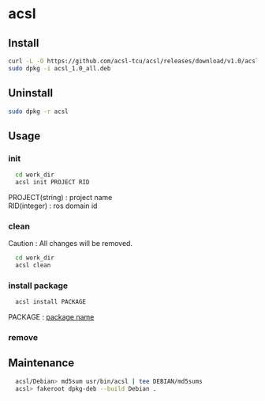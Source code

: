 # acsl

## Install 

```bash
curl -L -O https://github.com/acsl-tcu/acsl/releases/download/v1.0/acsl_1.0_all.deb
sudo dpkg -i acsl_1.0_all.deb
```

## Uninstall 
```bash
sudo dpkg -r acsl
```

## Usage

### init
```bash
  cd work_dir
  acsl init PROJECT RID
```
PROJECT(string) : project name<br>
RID(integer) : ros domain id

### clean

Caution : All changes will be removed.
```bash
  cd work_dir
  acsl clean
```

### install package

```bash
  acsl install PACKAGE
```
PACKAGE : [package name]()

### remove

## Maintenance
```bash
  acsl/Debian> md5sum usr/bin/acsl | tee DEBIAN/md5sums
  acsl> fakeroot dpkg-deb --build Debian .
```
